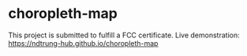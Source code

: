 # choropleth-map

This project is submitted to fulfill a FCC certificate.
Live demonstration: https://ndtrung-hub.github.io/choropleth-map
